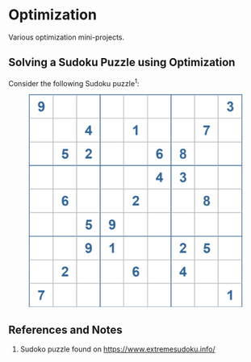 # Optimization
Various optimization mini-projects.


## Solving a Sudoku Puzzle using Optimization

Consider the following Sudoku puzzle<sup>1</sup>:

 <p align="center">
  </p>
<figure>
  <p align="center">
    <img src="https://github.com/bwalzer4/Optimization/blob/main/Visuals/Sudoku_1.PNG?raw=True" />
  </p>
</figure>


## References and Notes
1. Sudoko puzzle found on https://www.extremesudoku.info/ 
